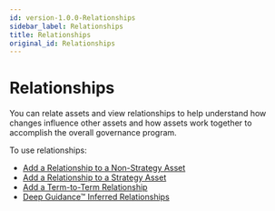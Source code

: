 ```yaml
---
id: version-1.0.0-Relationships
sidebar_label: Relationships
title: Relationships
original_id: Relationships
---
```


# Relationships

You can relate assets and view relationships to help understand how changes influence other assets and how assets work together to accomplish the overall governance program.

To use relationships:

  - [Add a Relationship to a Non-Strategy Asset](AddARelationshipToANonStrategyAsset.md)
  - [Add a Relationship to a Strategy Asset](AddARelationshipToAStrategyAsset.md)
  - [Add a Term-to-Term Relationship](AddATermToTermRelationship.md)
  - [Deep Guidance™ Inferred Relationships](Deep_Guidance_Inferred_Relationships.md)
